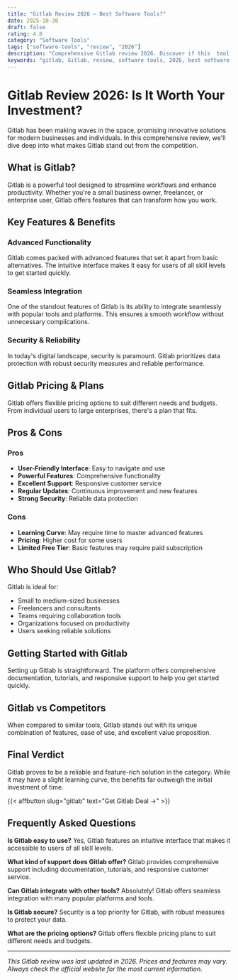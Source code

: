 ```yaml
---
title: "Gitlab Review 2026 – Best Software Tools?"
date: 2025-10-30
draft: false
rating: 4.8
category: "Software Tools"
tags: ["software-tools", "review", "2026"]
description: "Comprehensive Gitlab review 2026. Discover if this  tool is the best choice for your needs."
keywords: "gitlab, Gitlab, review, software tools, 2026, best software tools"
---
```


# Gitlab Review 2026: Is It Worth Your Investment?

Gitlab has been making waves in the  space, promising innovative solutions for modern businesses and individuals. In this comprehensive review, we'll dive deep into what makes Gitlab stand out from the competition.

## What is Gitlab?

Gitlab is a powerful  tool designed to streamline workflows and enhance productivity. Whether you're a small business owner, freelancer, or enterprise user, Gitlab offers features that can transform how you work.

## Key Features & Benefits

### Advanced Functionality
Gitlab comes packed with advanced features that set it apart from basic alternatives. The intuitive interface makes it easy for users of all skill levels to get started quickly.

### Seamless Integration
One of the standout features of Gitlab is its ability to integrate seamlessly with popular tools and platforms. This ensures a smooth workflow without unnecessary complications.

### Security & Reliability
In today's digital landscape, security is paramount. Gitlab prioritizes data protection with robust security measures and reliable performance.

## Gitlab Pricing & Plans

Gitlab offers flexible pricing options to suit different needs and budgets. From individual users to large enterprises, there's a plan that fits.

## Pros & Cons

### Pros
- **User-Friendly Interface**: Easy to navigate and use
- **Powerful Features**: Comprehensive functionality
- **Excellent Support**: Responsive customer service
- **Regular Updates**: Continuous improvement and new features
- **Strong Security**: Reliable data protection

### Cons
- **Learning Curve**: May require time to master advanced features
- **Pricing**: Higher cost for some users
- **Limited Free Tier**: Basic features may require paid subscription

## Who Should Use Gitlab?

Gitlab is ideal for:
- Small to medium-sized businesses
- Freelancers and consultants
- Teams requiring collaboration tools
- Organizations focused on productivity
- Users seeking reliable  solutions

## Getting Started with Gitlab

Setting up Gitlab is straightforward. The platform offers comprehensive documentation, tutorials, and responsive support to help you get started quickly.

## Gitlab vs Competitors

When compared to similar tools, Gitlab stands out with its unique combination of features, ease of use, and excellent value proposition.

## Final Verdict

Gitlab proves to be a reliable and feature-rich solution in the  category. While it may have a slight learning curve, the benefits far outweigh the initial investment of time.

{{< affbutton slug="gitlab" text="Get Gitlab Deal →" >}}

## Frequently Asked Questions

**Is Gitlab easy to use?**
Yes, Gitlab features an intuitive interface that makes it accessible to users of all skill levels.

**What kind of support does Gitlab offer?**
Gitlab provides comprehensive support including documentation, tutorials, and responsive customer service.

**Can Gitlab integrate with other tools?**
Absolutely! Gitlab offers seamless integration with many popular platforms and tools.

**Is Gitlab secure?**
Security is a top priority for Gitlab, with robust measures to protect your data.

**What are the pricing options?**
Gitlab offers flexible pricing plans to suit different needs and budgets.

---

*This Gitlab review was last updated in 2026. Prices and features may vary. Always check the official website for the most current information.*
